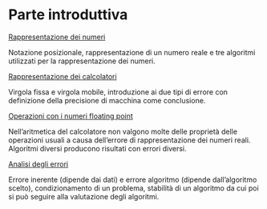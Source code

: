 # Parte introduttiva

[Rappresentazione dei numeri](Rappresentazione%20dei%20numeri%202528d549fa8e46f2996a9eeee93c5d24.md)

Notazione posizionale, rappresentazione di un numero reale e tre algoritmi utilizzati per la rappresentazione dei numeri.

[Rappresentazione dei calcolatori](Rappresentazione%20dei%20calcolatori%20f1835b316f104c60a6988797df042b2c.md)

Virgola fissa e virgola mobile, introduzione ai due tipi di errore con definizione della precisione di macchina come conclusione. 

[Operazioni con i numeri floating point](Operazioni%20con%20i%20numeri%20floating%20point%2049c198ca2ddb4e96805e4b3a8f9b35e7.md)

Nell’aritmetica del calcolatore non valgono molte delle proprietà delle operazioni usuali a causa dell’errore di rappresentazione dei numeri reali. Algoritmi diversi producono risultati con errori diversi.

[Analisi degli errori](Analisi%20degli%20errori%20106d33d9c63c4012a754de910a72d0b4.md)

Errore inerente (dipende dai dati) e errore algoritmo (dipende dall’algoritmo scelto), condizionamento di un problema, stabilità di un algoritmo da cui poi si può seguire alla valutazione degli algoritmi.